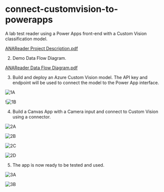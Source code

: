 # connect-customvision-to-powerapps
A lab test reader using a Power Apps front-end with a Custom Vision classification model.

[ANAReader Project Description.pdf](https://github.com/ermls/connect-customvision-to-powerapps/files/9559244/ANAReader.Project.Description.pdf)

2. Demo Data Flow Diagram.

[ANAReader Data Flow Diagram.pdf](https://github.com/ermls/connect-customvision-to-powerapps/files/9559245/ANAReader.Data.Flow.Diagram.pdf)

3. Build and deploy an Azure Custom Vision model. The API key and endpoint will be used to connect the model to
the Power App interface.

![1A](https://user-images.githubusercontent.com/83891373/189790785-13d08f94-9061-43c0-80c6-b44d789d1351.jpg)

!![1B](https://user-images.githubusercontent.com/83891373/189923139-968bc21f-59e5-44dd-b94b-d3ace36d3658.jpg)

4. Build a Canvas App with a Camera input and connect to Custom Vision using a connector.

![2A](https://user-images.githubusercontent.com/83891373/189790824-afd72950-3b9b-43de-83aa-c376c218e365.jpg)

![2B](https://user-images.githubusercontent.com/83891373/189790836-a5cee6c2-b668-4b2c-8bd1-316cc7d9ebef.jpg)

![2C](https://user-images.githubusercontent.com/83891373/189790844-b9e7f1f3-029d-45d1-aafe-eac49a9b0c2a.jpg)

![2D](https://user-images.githubusercontent.com/83891373/189790851-a7722dac-68a1-480d-ad53-e78a81b3211e.jpg)

5. The app is now ready to be tested and used.

![3A](https://user-images.githubusercontent.com/83891373/189921755-aedc327c-cb41-46a5-be8b-8c2c5ecd97e4.jpg)

![3B](https://user-images.githubusercontent.com/83891373/189923297-1da9b757-be58-4ca3-9901-dc2707ebae86.jpg)
